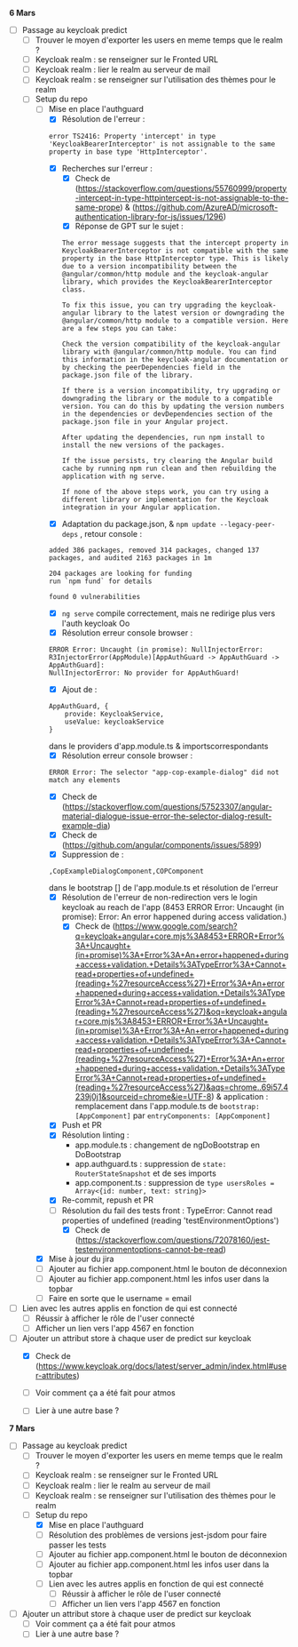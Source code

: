 **6 Mars**
- [ ] Passage au keycloak predict
    - [ ] Trouver le moyen d'exporter les users en meme temps que le realm ?
    - [ ] Keycloak realm : se renseigner sur le Fronted URL
    - [ ] Keycloak realm : lier le realm au serveur de mail
    - [ ] Keycloak realm : se renseigner sur l'utilisation des thèmes pour le realm
    - [ ] Setup du repo
        - [ ] Mise en place l'authguard
            - [x] Résolution de l'erreur : 
            ```
            error TS2416: Property 'intercept' in type 'KeycloakBearerInterceptor' is not assignable to the same property in base type 'HttpInterceptor'.
            ```
            - [x] Recherches sur l'erreur : 
                - [x] Check de (https://stackoverflow.com/questions/55760999/property-intercept-in-type-httpintercept-is-not-assignable-to-the-same-prope) & (https://github.com/AzureAD/microsoft-authentication-library-for-js/issues/1296)
                - [x] Réponse de GPT sur le sujet :
                ```
                The error message suggests that the intercept property in KeycloakBearerInterceptor is not compatible with the same property in the base HttpInterceptor type. This is likely due to a version incompatibility between the @angular/common/http module and the keycloak-angular library, which provides the KeycloakBearerInterceptor class.

                To fix this issue, you can try upgrading the keycloak-angular library to the latest version or downgrading the @angular/common/http module to a compatible version. Here are a few steps you can take:

                Check the version compatibility of the keycloak-angular library with @angular/common/http module. You can find this information in the keycloak-angular documentation or by checking the peerDependencies field in the package.json file of the library.

                If there is a version incompatibility, try upgrading or downgrading the library or the module to a compatible version. You can do this by updating the version numbers in the dependencies or devDependencies section of the package.json file in your Angular project.

                After updating the dependencies, run npm install to install the new versions of the packages.

                If the issue persists, try clearing the Angular build cache by running npm run clean and then rebuilding the application with ng serve.

                If none of the above steps work, you can try using a different library or implementation for the Keycloak integration in your Angular application.
                ```
            - [x] Adaptation du package.json, & ```npm update --legacy-peer-deps``` , retour console : 
            ```
            added 386 packages, removed 314 packages, changed 137 packages, and audited 2163 packages in 1m

            204 packages are looking for funding
            run `npm fund` for details

            found 0 vulnerabilities
            ```
            - [x] ```ng serve``` compile correctement, mais ne redirige plus vers l'auth keycloak Oo
            - [x] Résolution erreur console browser : 
            ```
            ERROR Error: Uncaught (in promise): NullInjectorError: R3InjectorError(AppModule)[AppAuthGuard -> AppAuthGuard -> AppAuthGuard]: 
            NullInjectorError: No provider for AppAuthGuard!
            ```
            - [x] Ajout de : 
            ```
            AppAuthGuard, {
                provide: KeycloakService,
                useValue: keycloakService
            }
            ```
            dans le providers d'app.module.ts & importscorrespondants
            - [x] Résolution erreur console browser : 
            ```
            ERROR Error: The selector "app-cop-example-dialog" did not match any elements
            ```
            - [x] Check de (https://stackoverflow.com/questions/57523307/angular-material-dialogue-issue-error-the-selector-dialog-result-example-dia)
            - [x] Check de (https://github.com/angular/components/issues/5899)
            - [x] Suppression de :
            ```
            ,CopExampleDialogComponent,COPComponent
            ```
            dans le bootstrap [] de l'app.module.ts et résolution de l'erreur
            - [x] Résolution de l'erreur de non-redirection vers le login keycloak au reach de l'app (8453 ERROR Error: Uncaught (in promise): Error: An error happened during access validation.)
                - [x] Check de (https://www.google.com/search?q=keycloak+angular+core.mjs%3A8453+ERROR+Error%3A+Uncaught+(in+promise)%3A+Error%3A+An+error+happened+during+access+validation.+Details%3ATypeError%3A+Cannot+read+properties+of+undefined+(reading+%27resourceAccess%27)+Error%3A+An+error+happened+during+access+validation.+Details%3ATypeError%3A+Cannot+read+properties+of+undefined+(reading+%27resourceAccess%27)&oq=keycloak+angular+core.mjs%3A8453+ERROR+Error%3A+Uncaught+(in+promise)%3A+Error%3A+An+error+happened+during+access+validation.+Details%3ATypeError%3A+Cannot+read+properties+of+undefined+(reading+%27resourceAccess%27)+Error%3A+An+error+happened+during+access+validation.+Details%3ATypeError%3A+Cannot+read+properties+of+undefined+(reading+%27resourceAccess%27)&aqs=chrome..69i57.4239j0j1&sourceid=chrome&ie=UTF-8) & application : remplacement dans l'app.module.ts de ```bootstrap: [AppComponent]``` par ```entryComponents: [AppComponent]``` 
            - [x] Push et PR
            - [x] Résolution linting :
                - app.module.ts : changement de ngDoBootstrap en DoBootstrap
                - app.authguard.ts : suppression de ```state: RouterStateSnapshot``` et de ses imports
                - app.component.ts : suppression de ```type usersRoles = Array<{id: number, text: string}>```
            - [x] Re-commit, repush et PR
            - [ ] Résolution du fail des tests front : TypeError: Cannot read properties of undefined (reading 'testEnvironmentOptions')
                - [x] Check de (https://stackoverflow.com/questions/72078160/jest-testenvironmentoptions-cannot-be-read)
        - [x] Mise à jour du jira 
        - [ ] Ajouter au fichier app.component.html le bouton de déconnexion
        - [ ] Ajouter au fichier app.component.html les infos user dans la topbar
        - [ ] Faire en sorte que le username = email
- [ ] Lien avec les autres applis en fonction de qui est connecté
    - [ ] Réussir à afficher le rôle de l'user connecté
    - [ ] Afficher un lien vers l'app 4567 en fonction
- [ ] Ajouter un attribut store à chaque user de predict sur keycloak
    - [x] Check de (https://www.keycloak.org/docs/latest/server_admin/index.html#user-attributes)
    - [ ] Voir comment ça a été fait pour atmos
    - [ ] Lier à une autre base ?
    

**7 Mars**
- [ ] Passage au keycloak predict
    - [ ] Trouver le moyen d'exporter les users en meme temps que le realm ?
    - [ ] Keycloak realm : se renseigner sur le Fronted URL
    - [ ] Keycloak realm : lier le realm au serveur de mail
    - [ ] Keycloak realm : se renseigner sur l'utilisation des thèmes pour le realm
    - [ ] Setup du repo
        - [x] Mise en place l'authguard
        - [ ] Résolution des problèmes de versions jest-jsdom pour faire passer les tests
        - [ ] Ajouter au fichier app.component.html le bouton de déconnexion
        - [ ] Ajouter au fichier app.component.html les infos user dans la topbar
        - [ ] Lien avec les autres applis en fonction de qui est connecté
            - [ ] Réussir à afficher le rôle de l'user connecté
            - [ ] Afficher un lien vers l'app 4567 en fonction
- [ ] Ajouter un attribut store à chaque user de predict sur keycloak
    - [ ] Voir comment ça a été fait pour atmos
    - [ ] Lier à une autre base ?